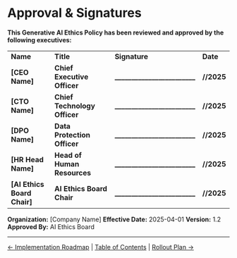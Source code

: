 # Approval & Signatures

**This Generative AI Ethics Policy has been reviewed and approved by the following executives:**

|     |     |     |     |
| --- | --- | --- | --- |
| **Name** | **Title** | **Signature** | **Date** |
| **\[CEO Name\]** | **Chief Executive Officer** | **\_\_\_\_\_\_\_\_\_\_\_\_\_\_\_\_\_\_\_\_\_\_\_\_** | **//2025** |
| **\[CTO Name\]** | **Chief Technology Officer** | **\_\_\_\_\_\_\_\_\_\_\_\_\_\_\_\_\_\_\_\_\_\_\_\_** | **//2025** |
| **\[DPO Name\]** | **Data Protection Officer** | **\_\_\_\_\_\_\_\_\_\_\_\_\_\_\_\_\_\_\_\_\_\_\_\_** | **//2025** |
| **\[HR Head Name\]** | **Head of Human Resources** | **\_\_\_\_\_\_\_\_\_\_\_\_\_\_\_\_\_\_\_\_\_\_\_\_** | **//2025** |
| **\[AI Ethics Board Chair\]** | **AI Ethics Board Chair** | **\_\_\_\_\_\_\_\_\_\_\_\_\_\_\_\_\_\_\_\_\_\_\_\_** | **//2025** |

**Organization:** \[Company Name\] **Effective Date:** 2025-04-01 **Version:** 1.2 **Approved By:** AI Ethics Board

---

[← Implementation Roadmap](19-Implementation-Roadmap.md) | [Table of Contents](00-Table-of-Contents.md) | [Rollout Plan →](rollout.md)
